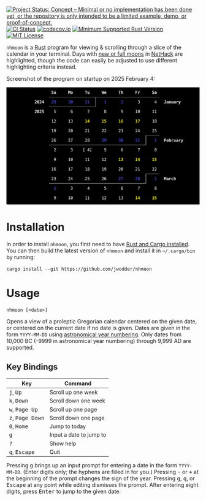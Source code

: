 [![Project Status: Concept – Minimal or no implementation has been done yet, or the repository is only intended to be a limited example, demo, or proof-of-concept.](https://www.repostatus.org/badges/latest/concept.svg)](https://www.repostatus.org/#concept)
[![CI Status](https://github.com/jwodder/nhmoon/actions/workflows/test.yml/badge.svg)](https://github.com/jwodder/nhmoon/actions/workflows/test.yml)
[![codecov.io](https://codecov.io/gh/jwodder/nhmoon/branch/master/graph/badge.svg)](https://codecov.io/gh/jwodder/nhmoon)
[![Minimum Supported Rust Version](https://img.shields.io/badge/MSRV-1.80-orange)](https://www.rust-lang.org)
[![MIT License](https://img.shields.io/github/license/jwodder/nhmoon.svg)](https://opensource.org/licenses/MIT)

`nhmoon` is a [Rust](https://www.rust-lang.org) program for viewing & scrolling
through a slice of the calendar in your terminal.  Days with [new or full
moons][moon] in [NetHack][] are highlighted, though the code can easily be
adjusted to use different highlighting criteria instead.

[moon]: https://nethackwiki.com/wiki/Time#Moon_phase_and_date
[NetHack]: https://www.nethack.org

Screenshot of the program on startup on 2025 February 4:

![Screenshot of the program](screenshot.png)

Installation
============

In order to install `nhmoon`, you first need to have [Rust and Cargo
installed](https://www.rust-lang.org/tools/install).  You can then build the
latest version of `nhmoon` and install it in `~/.cargo/bin` by running:

    cargo install --git https://github.com/jwodder/nhmoon

Usage
=====

    nhmoon [<date>]

Opens a view of a proleptic Gregorian calendar centered on the given date, or
centered on the current date if no date is given.  Dates are given in the form
`YYYY-MM-DD` using [astronomical year numbering][years].  Only dates from
10,000 BC (-9999 in astronomical year numbering) through 9,999 AD are
supported.

[years]: https://en.wikipedia.org/wiki/Astronomical_year_numbering

Key Bindings
------------

| Key                                | Command                 |
| ---------------------------------- | ----------------------- |
| <kbd>j</kbd>, <kbd>Up</kbd>        | Scroll up one week      |
| <kbd>k</kbd>, <kbd>Down</kbd>      | Scroll down one week    |
| <kbd>w</kbd>, <kbd>Page Up</kbd>   | Scroll up one page      |
| <kbd>z</kbd>, <kbd>Page Down</kbd> | Scroll down one page    |
| <kbd>0</kbd>, <kbd>Home</kbd>      | Jump to today           |
| <kbd>g</kbd>                       | Input a date to jump to |
| <kbd>?</kbd>                       | Show help               |
| <kbd>q</kbd>, <kbd>Escape</kbd>    | Quit                    |

Pressing <kbd>g</kbd> brings up an input prompt for entering a date in the form
`YYYY-MM-DD`.  (Enter digits only; the hyphens are filled in for you.)
Pressing <kbd>-</kbd> or <kbd>+</kbd> at the beginning of the prompt changes
the sign of the year.  Pressing <kbd>g</kbd>, <kbd>q</kbd>, or
<kbd>Escape</kbd> at any point while editing dismisses the prompt.  After
entering eight digits, press <kbd>Enter</kbd> to jump to the given date.
